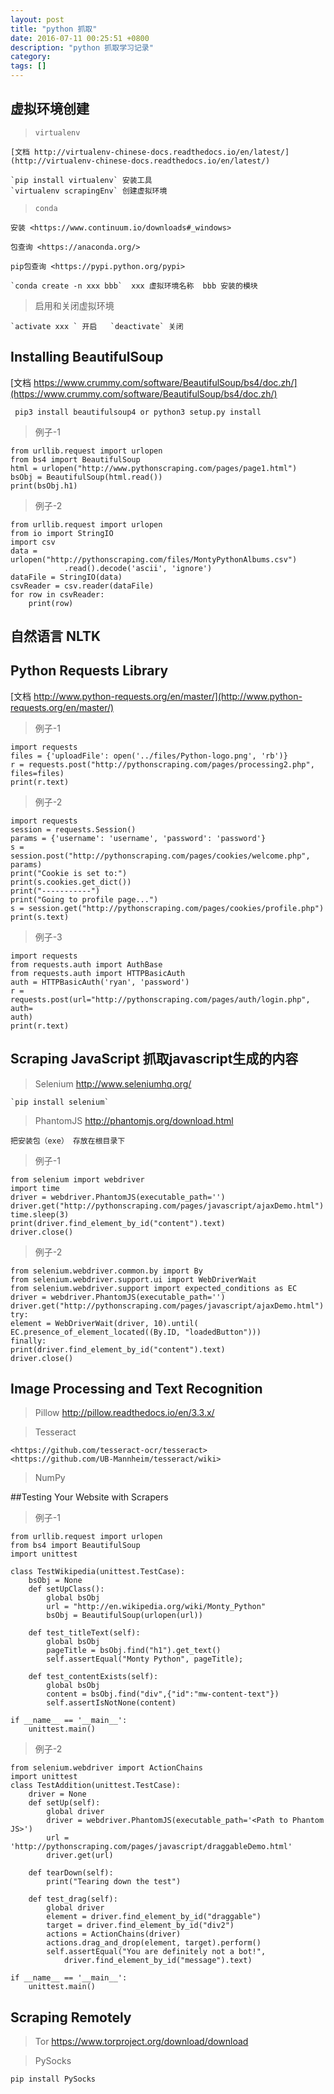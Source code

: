 ```yaml
---
layout: post
title: "python 抓取"
date: 2016-07-11 00:25:51 +0800
description: "python 抓取学习记录"
category: 
tags: []
---
```


## 虚拟环境创建
> `virtualenv`

    [文档 http://virtualenv-chinese-docs.readthedocs.io/en/latest/](http://virtualenv-chinese-docs.readthedocs.io/en/latest/) 
    
    `pip install virtualenv` 安装工具
    `virtualenv scrapingEnv` 创建虚拟环境

> `conda`
    
    安装 <https://www.continuum.io/downloads#_windows>

    包查询 <https://anaconda.org/>

    pip包查询 <https://pypi.python.org/pypi>

    `conda create -n xxx bbb`  xxx 虚拟环境名称  bbb 安装的模块

> 启用和关闭虚拟环境

    `activate xxx ` 开启   `deactivate` 关闭

## Installing BeautifulSoup

[文档 https://www.crummy.com/software/BeautifulSoup/bs4/doc.zh/](https://www.crummy.com/software/BeautifulSoup/bs4/doc.zh/)

` pip3 install beautifulsoup4 or python3 setup.py install`

> 例子-1

    from urllib.request import urlopen
    from bs4 import BeautifulSoup
    html = urlopen("http://www.pythonscraping.com/pages/page1.html")
    bsObj = BeautifulSoup(html.read())
    print(bsObj.h1)

> 例子-2

    from urllib.request import urlopen
    from io import StringIO
    import csv
    data = urlopen("http://pythonscraping.com/files/MontyPythonAlbums.csv")
                .read().decode('ascii', 'ignore')
    dataFile = StringIO(data)
    csvReader = csv.reader(dataFile)
    for row in csvReader:
        print(row)

## 自然语言 NLTK

## Python Requests Library

[文档 http://www.python-requests.org/en/master/](http://www.python-requests.org/en/master/)

> 例子-1

    import requests
    files = {'uploadFile': open('../files/Python-logo.png', 'rb')}
    r = requests.post("http://pythonscraping.com/pages/processing2.php",
    files=files)
    print(r.text)

> 例子-2

    import requests
    session = requests.Session()
    params = {'username': 'username', 'password': 'password'}
    s = session.post("http://pythonscraping.com/pages/cookies/welcome.php", params)
    print("Cookie is set to:")
    print(s.cookies.get_dict())
    print("-----------")
    print("Going to profile page...")
    s = session.get("http://pythonscraping.com/pages/cookies/profile.php")
    print(s.text)

> 例子-3

    import requests
    from requests.auth import AuthBase
    from requests.auth import HTTPBasicAuth
    auth = HTTPBasicAuth('ryan', 'password')
    r = requests.post(url="http://pythonscraping.com/pages/auth/login.php", auth=
    auth)
    print(r.text)

## Scraping JavaScript 抓取javascript生成的内容

> Selenium <http://www.seleniumhq.org/>

    `pip install selenium`

> PhantomJS <http://phantomjs.org/download.html>

    把安装包（exe） 存放在根目录下

> 例子-1

    from selenium import webdriver
    import time
    driver = webdriver.PhantomJS(executable_path='')
    driver.get("http://pythonscraping.com/pages/javascript/ajaxDemo.html")
    time.sleep(3)
    print(driver.find_element_by_id("content").text)
    driver.close()

> 例子-2

    from selenium.webdriver.common.by import By
    from selenium.webdriver.support.ui import WebDriverWait
    from selenium.webdriver.support import expected_conditions as EC
    driver = webdriver.PhantomJS(executable_path='')
    driver.get("http://pythonscraping.com/pages/javascript/ajaxDemo.html")
    try:
    element = WebDriverWait(driver, 10).until(
    EC.presence_of_element_located((By.ID, "loadedButton")))
    finally:
    print(driver.find_element_by_id("content").text)
    driver.close()

## Image Processing and Text Recognition

> Pillow <http://pillow.readthedocs.io/en/3.3.x/>

> Tesseract

    <https://github.com/tesseract-ocr/tesseract>
    <https://github.com/UB-Mannheim/tesseract/wiki>

> NumPy

##Testing Your Website with Scrapers

> 例子-1

    from urllib.request import urlopen
    from bs4 import BeautifulSoup
    import unittest

    class TestWikipedia(unittest.TestCase):
        bsObj = None
        def setUpClass():
            global bsObj
            url = "http://en.wikipedia.org/wiki/Monty_Python"
            bsObj = BeautifulSoup(urlopen(url))

        def test_titleText(self):
            global bsObj
            pageTitle = bsObj.find("h1").get_text()
            self.assertEqual("Monty Python", pageTitle);

        def test_contentExists(self):
            global bsObj
            content = bsObj.find("div",{"id":"mw-content-text"})
            self.assertIsNotNone(content)
    
    if __name__ == '__main__':
        unittest.main()

> 例子-2

    from selenium.webdriver import ActionChains
    import unittest
    class TestAddition(unittest.TestCase):
        driver = None
        def setUp(self):
            global driver
            driver = webdriver.PhantomJS(executable_path='<Path to Phantom JS>')
            url = 'http://pythonscraping.com/pages/javascript/draggableDemo.html'
            driver.get(url)

        def tearDown(self):
            print("Tearing down the test")

        def test_drag(self):
            global driver
            element = driver.find_element_by_id("draggable")
            target = driver.find_element_by_id("div2")
            actions = ActionChains(driver)
            actions.drag_and_drop(element, target).perform()
            self.assertEqual("You are definitely not a bot!", 
                driver.find_element_by_id("message").text)

    if __name__ == '__main__':
        unittest.main()

## Scraping Remotely

> Tor <https://www.torproject.org/download/download>

> PySocks

`pip install PySocks`